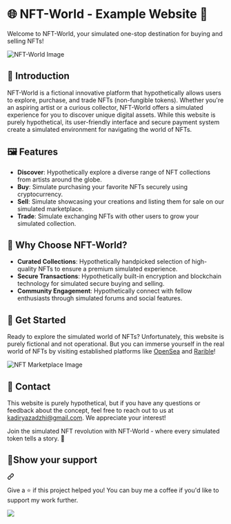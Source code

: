# 🌐 NFT-World - Example Website 🎨

Welcome to NFT-World, your simulated one-stop destination for buying and selling NFTs!

![NFT-World Image](https://s4.aconvert.com/convert/p3r68-cdx67/a8n0x-wlb2k.jpg)

## 📖 Introduction
NFT-World is a fictional innovative platform that hypothetically allows users to explore, purchase, and trade NFTs (non-fungible tokens). Whether you're an aspiring artist or a curious collector, NFT-World offers a simulated experience for you to discover unique digital assets. While this website is purely hypothetical, its user-friendly interface and secure payment system create a simulated environment for navigating the world of NFTs.

## 🖼️ Features
- **Discover**: Hypothetically explore a diverse range of NFT collections from artists around the globe.
- **Buy**: Simulate purchasing your favorite NFTs securely using cryptocurrency.
- **Sell**: Simulate showcasing your creations and listing them for sale on our simulated marketplace.
- **Trade**: Simulate exchanging NFTs with other users to grow your simulated collection.

## 🌟 Why Choose NFT-World?
- **Curated Collections**: Hypothetically handpicked selection of high-quality NFTs to ensure a premium simulated experience.
- **Secure Transactions**: Hypothetically built-in encryption and blockchain technology for simulated secure buying and selling.
- **Community Engagement**: Hypothetically connect with fellow enthusiasts through simulated forums and social features.

## 🛒 Get Started
Ready to explore the simulated world of NFTs? Unfortunately, this website is purely fictional and not operational. But you can immerse yourself in the real world of NFTs by visiting established platforms like [OpenSea](https://opensea.io) and [Rarible](https://rarible.com)!

![NFT Marketplace Image](https://s4.aconvert.com/convert/p3r68-cdx67/akr14-l2hau.jpg)

## 📱 Contact
This website is purely hypothetical, but if you have any questions or feedback about the concept, feel free to reach out to us at kadiryazadzhi@gmail.com. We appreciate your interest!

Join the simulated NFT revolution with NFT-World - where every simulated token tells a story. 🚀

## 🙏Show your support
<a id="user-content-show-your-support" class="anchor" aria-label="Permalink: Show your support" href="#show-your-support"><svg class="octicon octicon-link" viewBox="0 0 16 16" version="1.1" width="16" height="16" aria-hidden="true"><path d="m7.775 3.275 1.25-1.25a3.5 3.5 0 1 1 4.95 4.95l-2.5 2.5a3.5 3.5 0 0 1-4.95 0 .751.751 0 0 1 .018-1.042.751.751 0 0 1 1.042-.018 1.998 1.998 0 0 0 2.83 0l2.5-2.5a2.002 2.002 0 0 0-2.83-2.83l-1.25 1.25a.751.751 0 0 1-1.042-.018.751.751 0 0 1-.018-1.042Zm-4.69 9.64a1.998 1.998 0 0 0 2.83 0l1.25-1.25a.751.751 0 0 1 1.042.018.751.751 0 0 1 .018 1.042l-1.25 1.25a3.5 3.5 0 1 1-4.95-4.95l2.5-2.5a3.5 3.5 0 0 1 4.95 0 .751.751 0 0 1-.018 1.042.751.751 0 0 1-1.042.018 1.998 1.998 0 0 0-2.83 0l-2.5 2.5a1.998 1.998 0 0 0 0 2.83Z"></path></svg></a></div>
<p dir="auto">Give a ⭐️ if this project helped you! You can buy me a coffee if you'd like to support my work further.</p>
<div dir="auto">
<a href="https://www.buymeacoffee.com/kadiryazadzhi" rel="nofollow"><img src="https://camo.githubusercontent.com/3767c6f451f28c26237caf6a96427f48e584526ec4c36b3fd630932588fb9715/68747470733a2f2f696d672e6275796d6561636f666665652e636f6d2f627574746f6e2d6170692f3f746578743d427579206d65206120636f6666656526656d6f6a693de2989526736c75673d3168616e7a6c6131303026627574746f6e5f636f6c6f75723d46464444303026666f6e745f636f6c6f75723d66666666666626666f6e745f66616d696c793d436f6f6b6965266f75746c696e655f636f6c6f75723d30303030303026636f666665655f636f6c6f75723d464644443030" data-canonical-src="https://img.buymeacoffee.com/button-api/?text=Buy me a coffee&amp;emoji=☕&amp;slug=1hanzla100&amp;button_colour=FFDD00&amp;font_colour=ffffff&amp;font_family=Cookie&amp;outline_colour=000000&amp;coffee_colour=FFDD00" style="max-width: 100%;"></a>
</div>

